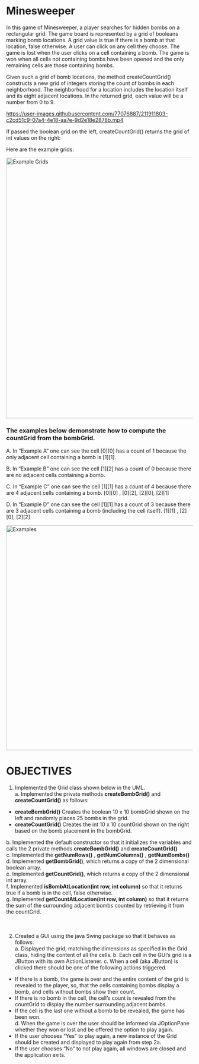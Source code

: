 # Minesweeper

In this game of Minesweeper, a player searches for hidden bombs on a rectangular grid.
The game board is represented by a grid of booleans marking bomb locations. 
A grid value is true if there is a bomb at that location, false otherwise.
A user can click on any cell they choose. 
The game is lost when the user clicks on a cell containing a bomb. 
The game is won when all cells not containing bombs have been opened and the only remaining cells are those containing bombs.

Given such a grid of bomb locations, the method createCountGrid() constructs a new grid of integers storing the count of bombs in each neighborhood. 
The neighborhood for a location includes the location itself and its eight adjacent locations. 
In the returned grid, each value will be a number from 0 to 9. 



https://user-images.githubusercontent.com/77076887/211911803-c2cd51c9-07a4-4e18-aa7e-9d2e18e2878b.mp4


If passed the boolean grid on the left, createCountGrid() returns the grid of int values on the right:

Here are the example grids:


<img width="701" alt="Example Grids " src="https://user-images.githubusercontent.com/77076887/211902246-2b114ab2-ffa6-435d-a77e-d5d22e3717bf.png">

### The examples below demonstrate how to compute the countGrid from the bombGrid.


A. In “Example A” one can see the cell [0][0] has a count of 1 because the only adjacent cell containing a bomb is [1][1]. 

B. In “Example B” one can see the cell [1][2] has a count of 0 because there are no adjacent cells containing a bomb.

C. In “Example C” one can see the cell [1][1] has a count of 4 because there are 4 adjacent cells containing a bomb. [0][0] , [0][2], [2][0], [2][1]

D. In “Example D” one can see the cell [1][1] has a count of 3 because there are 3 adjacent cells containing a bomb (including the cell itself). [1][1] , [2][0], [2][2]

<img width="605" alt="Examples " src="https://user-images.githubusercontent.com/77076887/211904289-166d78fc-c540-44a6-8bdd-99b694fd5d5b.png">


# OBJECTIVES 

1. Implemented the Grid class shown below in the UML. <br    />
a. Implemented the private methods **createBombGrid()** and **createCountGrid()** as follows:  <br />
       
*    **createBombGrid()** Creates the boolean 10 x 10 bombGrid shown on the left and randomly places 25 bombs in the grid. 
*    **createCountGrid()** Creates the int 10 x 10 countGrid shown on the right based on the bomb placement in the bombGrid.

b. Implemented the default constructor so that it initializes the variables and calls the 2 private methods **createBombGrid()** and **createCountGrid()** <br />
c. Implemented the **getNumRows()** , **getNumColumns()** , **getNumBombs()**  <br />
d. Implemented **getBombGrid()**, which returns a copy of the 2 dimensional boolean array.  <br />
e. Implemented **getCountGrid()**, which returns a copy of the 2 dimensional int array. <br />
f. Implemented **isBombAtLocation(int row, int column)** so that it returns true if a bomb is in the cell, false otherwise. <br />
g. Implemented **getCountAtLocation(int row, int column)** so that it returns the sum of the surrounding adjacent bombs counted by retrieving it from the countGrid. <br />
 <br />
 <br />
 
2. Created a GUI using the java Swing package so that it behaves as follows: <br />
a. Displayed the grid, matching the dimensions as specified in the Grid class, hiding the content of all the cells.
b. Each cell in the GUI’s grid is a JButton with its own ActionListener.
c. When a cell (aka JButton) is clicked there should be one of the following actions triggered.
* If there is a bomb, the game is over and the entire content of the grid is revealed to the player, so, that the cells containing bombs display a bomb, and cells without bombs show their count.
* If there is no bomb in the cell, the cell’s count is revealed from the countGrid to display the number surrounding adjacent bombs.
* If the cell is the last one without a bomb to be revealed, the game has been won.<br />
d. When the game is over the user should be informed via JOptionPane whether they won or lost and be offered the option to play again.
* If the user chooses “Yes” to play again, a new instance of the Grid should be created and displayed to play again from step 2a.
* If the user chooses “No” to not play again, all windows are closed and the application exits.


  

